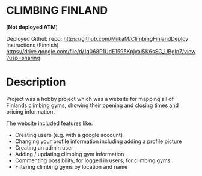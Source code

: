 # CLIMBING FINLAND 

(**Not deployed ATM**)

Deployed Github repo: https://github.com/MiikaM/ClimbingFinlandDeploy
Instructions (Finnish) https://drive.google.com/file/d/1q068P1UdE1595KpjvaISK6sSC_UBgIn7/view?usp=sharing

# Description

Project was a hobby project which was a website for mapping all of Finlands climbing gyms, showing their opening and closing times and pricing information. 

The website included features like:
- Creating users (e.g. with a google account)
- Changing your profile information including adding a profile picture
- Creating an admin user
- Adding / updating climbing gym information
- Commenting possibility, for logged in users, for climbing gyms
- Filtering climbing gyms by location and name 

